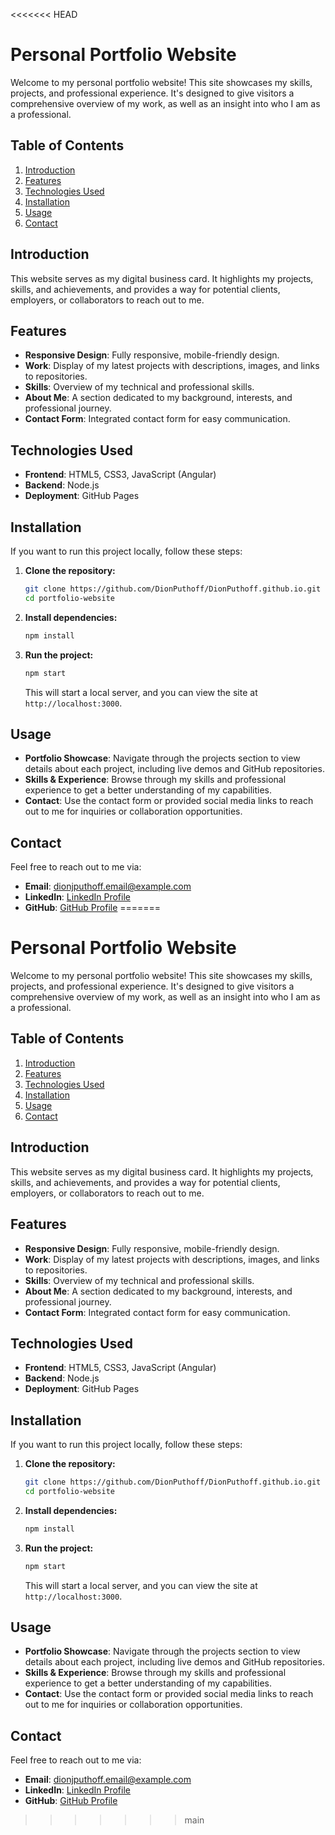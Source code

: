 <<<<<<< HEAD
# Personal Portfolio Website

Welcome to my personal portfolio website! This site showcases my skills, projects, and professional experience. It's designed to give visitors a comprehensive overview of my work, as well as an insight into who I am as a professional.

## Table of Contents

1. [Introduction](#introduction)
2. [Features](#features)
3. [Technologies Used](#technologies-used)
4. [Installation](#installation)
5. [Usage](#usage)
8. [Contact](#contact)

## Introduction

This website serves as my digital business card. It highlights my projects, skills, and achievements, and provides a way for potential clients, employers, or collaborators to reach out to me. 

## Features

- **Responsive Design**: Fully responsive, mobile-friendly design.
- **Work**: Display of my latest projects with descriptions, images, and links to repositories.
- **Skills**: Overview of my technical and professional skills.
- **About Me**: A section dedicated to my background, interests, and professional journey.
- **Contact Form**: Integrated contact form for easy communication.

## Technologies Used

- **Frontend**: HTML5, CSS3, JavaScript (Angular)
- **Backend**: Node.js
- **Deployment**: GitHub Pages

## Installation

If you want to run this project locally, follow these steps:

1. **Clone the repository:**

   ```bash
   git clone https://github.com/DionPuthoff/DionPuthoff.github.io.git
   cd portfolio-website
   ```

2. **Install dependencies:**

   ```bash
   npm install
   ```

3. **Run the project:**

   ```bash
   npm start
   ```

   This will start a local server, and you can view the site at `http://localhost:3000`.

## Usage

- **Portfolio Showcase**: Navigate through the projects section to view details about each project, including live demos and GitHub repositories.
- **Skills & Experience**: Browse through my skills and professional experience to get a better understanding of my capabilities.
- **Contact**: Use the contact form or provided social media links to reach out to me for inquiries or collaboration opportunities.

## Contact

Feel free to reach out to me via:

- **Email**: [dionjputhoff.email@example.com](mailto:dionjputhoff@example.com)
- **LinkedIn**: [LinkedIn Profile](https://www.linkedin.com/in/dion-puthoff/)
- **GitHub**: [GitHub Profile](https://github.com/DionPuthoff)
=======
# Personal Portfolio Website

Welcome to my personal portfolio website! This site showcases my skills, projects, and professional experience. It's designed to give visitors a comprehensive overview of my work, as well as an insight into who I am as a professional.

## Table of Contents

1. [Introduction](#introduction)
2. [Features](#features)
3. [Technologies Used](#technologies-used)
4. [Installation](#installation)
5. [Usage](#usage)
8. [Contact](#contact)

## Introduction

This website serves as my digital business card. It highlights my projects, skills, and achievements, and provides a way for potential clients, employers, or collaborators to reach out to me. 

## Features

- **Responsive Design**: Fully responsive, mobile-friendly design.
- **Work**: Display of my latest projects with descriptions, images, and links to repositories.
- **Skills**: Overview of my technical and professional skills.
- **About Me**: A section dedicated to my background, interests, and professional journey.
- **Contact Form**: Integrated contact form for easy communication.

## Technologies Used

- **Frontend**: HTML5, CSS3, JavaScript (Angular)
- **Backend**: Node.js
- **Deployment**: GitHub Pages

## Installation

If you want to run this project locally, follow these steps:

1. **Clone the repository:**

   ```bash
   git clone https://github.com/DionPuthoff/DionPuthoff.github.io.git
   cd portfolio-website
   ```

2. **Install dependencies:**

   ```bash
   npm install
   ```

3. **Run the project:**

   ```bash
   npm start
   ```

   This will start a local server, and you can view the site at `http://localhost:3000`.

## Usage

- **Portfolio Showcase**: Navigate through the projects section to view details about each project, including live demos and GitHub repositories.
- **Skills & Experience**: Browse through my skills and professional experience to get a better understanding of my capabilities.
- **Contact**: Use the contact form or provided social media links to reach out to me for inquiries or collaboration opportunities.

## Contact

Feel free to reach out to me via:

- **Email**: [dionjputhoff.email@example.com](mailto:dionjputhoff@example.com)
- **LinkedIn**: [LinkedIn Profile](https://www.linkedin.com/in/dion-puthoff/)
- **GitHub**: [GitHub Profile](https://github.com/DionPuthoff)
>>>>>>> main
